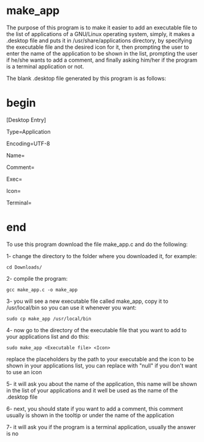 # make_app

The purpose of this program is to make it easier to add an executable file to the list of applications of a GNU/Linux operating system, simply, it makes a .desktop file and puts it in /usr/share/applications directory, by specifying the executable file and the desired icon for it, then prompting the user to enter the name of the application to be shown in the list, prompting the user if he/she wants to add a comment, and finally asking him/her if the program is a terminal application or not.

The blank .desktop file generated by this program is as follows:
# begin
[Desktop Entry]

Type=Application

Encoding=UTF-8

Name=

Comment=

Exec=

Icon=

Terminal=
# end

To use this program download the file make_app.c and do the following:

1- change the directory to the folder where you downloaded it, for example:

    cd Downloads/

2- compile the program:

    gcc make_app.c -o make_app

3- you will see a new executable file called make_app, copy it to /usr/local/bin so you can use it whenever you want:

    sudo cp make_app /usr/local/bin
   
4- now go to the directory of the executable file that you want to add to your applications list and do this:

    sudo make_app <Executable file> <Icon>
  
   replace the placeholders by the path to your executable and the icon to be shown in your applications list, you can replace <Icon> with "null" if you don't want to use an icon

5- it will ask you about the name of the application, this name will be shown in the list of your applications and it well be used as the name of the .desktop file

6- next, you should state if you want to add a comment, this comment usually is shown in the tooltip or under the name of the application

7- it will ask you if the program is a terminal application, usually the answer is no  
  
